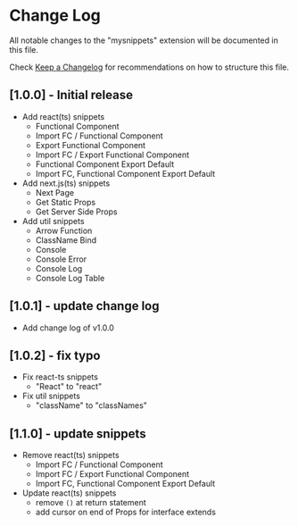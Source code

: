 # Change Log

All notable changes to the "mysnippets" extension will be documented in this file.

Check [Keep a Changelog](http://keepachangelog.com/) for recommendations on how to structure this file.

## [1.0.0] - Initial release
- Add react(ts) snippets
  - Functional Component
  - Import FC / Functional Component
  - Export Functional Component
  - Import FC / Export Functional Component
  - Functional Component Export Default
  - Import FC, Functional Component Export Default
- Add next.js(ts) snippets
  - Next Page
  - Get Static Props
  - Get Server Side Props
- Add util snippets
  - Arrow Function
  - ClassName Bind
  - Console
  - Console Error
  - Console Log
  - Console Log Table

## [1.0.1] - update change log
- Add change log of v1.0.0

## [1.0.2] - fix typo
- Fix react-ts snippets
  - "React" to "react"
- Fix util snippets
  - "className" to "classNames"

## [1.1.0] - update snippets
- Remove react(ts) snippets
  - Import FC / Functional Component
  - Import FC / Export Functional Component
  - Import FC, Functional Component Export Default
- Update react(ts) snippets
  - remove `()` at return statement
  - add cursor on end of Props for interface extends
